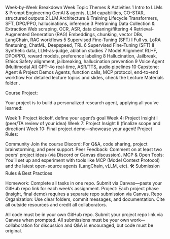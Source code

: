 Week-by-Week Breakdown
Week	Topic	Themes & Activities
1	Intro to LLMs & Prompt Engineering	GenAI & agents, LLM capabilities, CO-STAR, structured outputs
2	LLM Architecture & Training Lifecycle	Transformers, SFT, DPO/PPO, hallucinations, inference
3	Pretraining Data Collection & Extraction	Web scraping, OCR, ASR, data cleaning/filtering
4	Retrieval-Augmented Generation (RAG)	Embeddings, chunking, vector DBs, LangChain, RAG workflows
5	Supervised Fine-Tuning (SFT) I	Full vs. LoRA finetuning, ChatML, Deepspeed, TRL
6	Supervised Fine-Tuning (SFT) II	Synthetic data, LLM-as-judge, ablation studies
7	Model Alignment	RLHF, DPO/PPO, reward models, preference labeling
8	Hallucination, Jailbreak, Ethics	Safety alignment, jailbreaking, hallucination prevention
9	Voice Agent (Multimodal AI)	GPT-4o real-time, ASR/TTS, audio pipelines
10	Capstone: Agent & Project Demos	Agents, function calls, MCP protocol, end-to-end workflow
For detailed lecture topics and slides, check the Lecture Materials folder .


Course Project:

Your project is to build a personalized research agent, applying all you’ve learned:

Week 1: Project kickoff, define your agent’s goal
Week 4: Project Insight I (peer/TA review of your idea)
Week 7: Project Insight II (finalize scope and direction)
Week 10: Final project demo—showcase your agent!
Project Rules:

Community
Join the course Discord: For Q&A, code sharing, project brainstorming, and peer support.
Peer Feedback: Comment on at least two peers’ project ideas (via Discord or Canvas discussion).
MCP & Open Tools: You’ll set up and experiment with tools like MCP (Model Context Protocol) and the latest open-source agents (LangChain, vLLM, etc).
🛠️ Submission Rules & Best Practices

Homework:
Complete all tasks in one repo.
Submit via Canvas—paste your GitHub repo link for each week’s assignment.
Project:
Each project phase (insight, final demo) requires a separate repo submission via Canvas.
Repo Organization:
Use clear folders, commit messages, and documentation.
Cite all outside resources and credit all collaborators.


All code must be in your own GitHub repo.
Submit your project repo link via Canvas when prompted.
All submissions must be your own work—collaboration for discussion and Q&A is encouraged, but code must be original.
